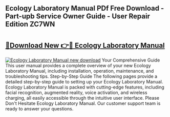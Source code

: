 ## Ecology Laboratory Manual PDf Free Download - Part-upb Service Owner Guide - User Repair Edition ZC7WN

# <h2><a href="http://bc45631.oget.top/?id=Ecology+Laboratory+Manual">🔗Download New 👉🔴 Ecology Laboratory Manual</a></h2>

[![Ecology Laboratory Manual new download](https://i.imgur.com/5g1atiW.png)](http://bc45631.oget.top/?id=Ecology+Laboratory+Manual)
Your Comprehensive Guide This user manual provides a complete overview of your new Ecology Laboratory Manual, including installation, operation, maintenance, and troubleshooting tips. Step-by-Step Guide The following pages provide a detailed step-by-step guide to setting up your Ecology Laboratory Manual. Ecology Laboratory Manual is packed with cutting-edge features, including facial recognition, augmented reality, voice activation, and wireless charging, all easily accessible through the intuitive user interface. Please Don't Hesitate Ecology Laboratory Manual. Our customer support team is ready to answer your questions.
